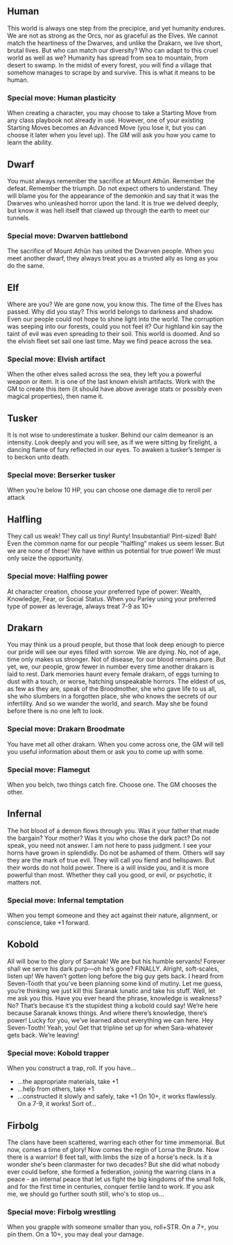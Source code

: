 ## Human

This world is always one step from the precipice, and yet humanity endures. We are not as strong as the Orcs, nor as graceful as the Elves. We cannot match the heartiness of the Dwarves, and unlike the Drakarn, we live short, brutal lives. But who can match our diversity? Who can adapt to this cruel world as well as we? Humanity has spread from sea to mountain, from desert to swamp. In the midst of every forest, you will find a village that somehow manages to scrape by and survive. This is what it means to be human.

### Special move: Human plasticity

When creating a character, you may choose to take a Starting Move from any class playbook not already in use. However, one of your existing Starting Moves becomes an Advanced Move (you lose it, but you can choose it later when you level up). The GM will ask you how you came to learn the ability.

## Dwarf

You must always remember the sacrifice at Mount Athûn. Remember the defeat. Remember the triumph. Do not expect others to understand. They will blame you for the appearance of the demonkin and say that it was the Dwarves who unleashed horror upon the land. It is true we delved deeply, but know it was hell itself that clawed up through the earth to meet our tunnels.

### Special move: Dwarven battlebond

The sacrifice of Mount Athûn has united the Dwarven people. When you meet another dwarf, they always treat you as a trusted ally as long as you do the same.

## Elf

Where are you? We are gone now, you know this. The time of the Elves has passed. Why did you stay? This world belongs to darkness and shadow. Even our people could not hope to shine light into the world. The corruption was seeping into our forests, could you not feel it? Our highland kin say the taint of evil was even spreading to their soil. This world is doomed. And so the elvish fleet set sail one last time. May we find peace across the sea.

### Special move: Elvish artifact

When the other elves sailed across the sea, they left you a powerful weapon or item. It is one of the last known elvish artifacts. Work with the GM to create this item (it should have above average stats or possibly even magical properties), then name it.

## Tusker

It is not wise to underestimate a tusker. Behind our calm demeanor is an intensity. Look deeply and you will see, as if we were sitting by firelight, a dancing flame of fury reflected in our eyes. To awaken a tusker’s temper is to beckon unto death.

### Special move: Berserker tusker

When you’re below 10 HP, you can choose one damage die to reroll per attack

## Halfling

They call us weak! They call us tiny! Runty! Insubstantial! Pint-sized! Bah! Even the common name for our people “halfling” makes us seem lesser. But we are none of these! We have within us potential for true power! We must only seize the opportunity.

### Special move: Halfling power

At character creation, choose your preferred type of power: Wealth, Knowledge, Fear, or Social Status. When you Parley using your preferred type of power as leverage, always treat 7-9 as 10+

## Drakarn

You may think us a proud people, but those that look deep enough to pierce our pride will see our eyes filled with sorrow. We are dying. No, not of age, time only makes us stronger. Not of disease, for our blood remains pure. But yet, we, our people, grow fewer in number every time another drakarn is laid to rest. Dark memories haunt every female drakarn, of eggs turning to dust with a touch, or worse, hatching unspeakable horrors. The eldest of us, as few as they are, speak of the Broodmother, she who gave life to us all, she who slumbers in a forgotten place, she who knows the secrets of our infertility. And so we wander the world, and search. May she be found before there is no one left to look.

### Special move: Drakarn Broodmate

You have met all other drakarn. When you come across one, the GM will tell you useful information about them or ask you to come up with some.

### Special move: Flamegut

When you belch, two things catch fire. Choose one. The GM chooses the other.

## Infernal

The hot blood of a demon flows through you. Was it your father that made the bargain? Your mother? Was it you who chose the dark pact? Do not speak, you need not answer. I am not here to pass judgment. I see your horns have grown in splendidly. Do not be ashamed of them. Others will say they are the mark of true evil. They will call you fiend and hellspawn. But their words do not hold power. There is a will inside you, and it is more powerful than most. Whether they call you good, or evil, or psychotic, it matters not.

### Special move: Infernal temptation

When you tempt someone and they act against their nature, alignment, or conscience, take +1 forward.

## Kobold

All will bow to the glory of Saranak! We are but his humble servants! Forever shall we serve his dark purp—oh he’s gone? FINALLY. Alright, soft-scales, listen up! We haven’t gotten long before the big guy gets back. I heard from Seven-Tooth that you’ve been planning some kind of mutiny. Let me guess, you’re thinking we just kill this Saranak lunatic and take his stuff. Well, let me ask you this. Have you ever heard the phrase, knowledge is weakness? No? That’s because it’s the stupidest thing a kobold could say! We’re here because Saranak knows things. And where there’s knowledge, there’s power! Lucky for you, we’ve learned about everything we can here. Hey Seven-Tooth! Yeah, you! Get that tripline set up for when Sara-whatever gets back. We’re leaving!

### Special move: Kobold trapper

When you construct a trap, roll. If you have...

* ...the appropriate materials, take +1
* ...help from others, take +1
* ...constructed it slowly and safely, take +1
  On 10+, it works flawlessly. On a 7-9, it works! Sort of...

## Firbolg

The clans have been scattered, warring each other for time immemorial. But now, comes a time of glory! Now comes the regin of Lorna the Brute. Now there is a warrior! 8 feet tall, with limbs the size of a horse's neck. Is it a wonder she's been clanmaster for two decades? But she did what nobody ever could before, she formed a federation, joining the warring clans in a peace - an internal peace that let us fight the big kingdoms of the small folk, and for the first time in centuries, conquer fertile land to work. If you ask me, we should go further south still, who's to stop us...

### Special move: Firbolg wrestling

When you grapple with someone smaller than you, roll+STR. On a 7+, you pin them. On a 10+, you may deal your damage.
